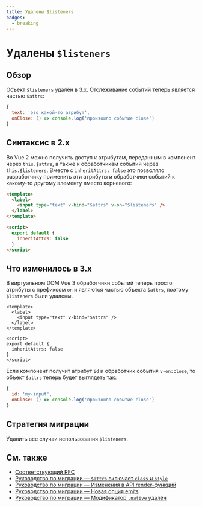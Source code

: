 ```yaml
---
title: Удалены $listeners
badges:
  - breaking
---
```


# Удалены `$listeners` <MigrationBadges :badges="$frontmatter.badges" />

## Обзор

Объект `$listeners` удалён в 3.x. Отслеживание событий теперь является частью `$attrs`:

```js
{
  text: 'это какой-то атрибут',
  onClose: () => console.log('произошло событие close')
}
```

## Синтаксис в 2.x

Во Vue 2 можно получить доступ к атрибутам, переданным в компонент через `this.$attrs`, а также к обработчикам событий через `this.$listeners`. Вместе с `inheritAttrs: false` это позволяло разработчику применить эти атрибуты и обработчики событий к какому-то другому элементу вместо корневого:

```html
<template>
  <label>
    <input type="text" v-bind="$attrs" v-on="$listeners" />
  </label>
</template>

<script>
  export default {
    inheritAttrs: false
  }
</script>
```

## Что изменилось в 3.x

В виртуальном DOM Vue 3 обработчики событий теперь просто атрибуты с префиксом `on` и являются частью объекта `$attrs`, поэтому `$listeners` были удалены.

```vue
<template>
  <label>
    <input type="text" v-bind="$attrs" />
  </label>
</template>

<script>
export default {
  inheritAttrs: false
}
</script>
```

Если компонент получит атрибут `id` и обработчик события `v-on:close`, то объект `$attrs` теперь будет выглядеть так:

```js
{
  id: 'my-input',
  onClose: () => console.log('произошло событие close')
}
```

## Стратегия миграции

Удалить все случаи использования `$listeners`.

## См. также

- [Соответствующий RFC](https://github.com/vuejs/rfcs/blob/master/active-rfcs/0031-attr-fallthrough.md)
- [Руководство по миграции — `$attrs` включает `class` и `style`](attrs-includes-class-style.md)
- [Руководство по миграции — Изменения в API render-функций](render-function-api.md)
- [Руководство по миграции — Новая опция emits](emits-option.md)
- [Руководство по миграции — Модификатор `.native` удалён](v-on-native-modifier-removed.md)
